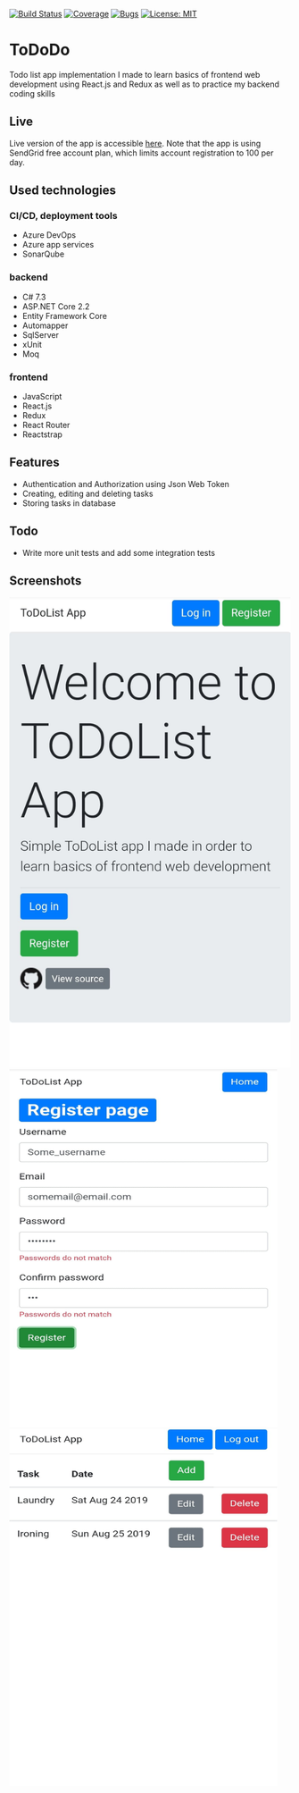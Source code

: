[![Build Status](https://dev.azure.com/zalewsks7/ToDo/_apis/build/status/szymenn.ToDoDo?branchName=master)](https://dev.azure.com/zalewsks7/ToDo/_build/latest?definitionId=3&branchName=master)
[![Coverage](http://mysonas.eastus.azurecontainer.io:9000/api/project_badges/measure?project=ToDoDo&metric=coverage)](http://mysonas.eastus.azurecontainer.io:9000/dashboard?id=ToDoDo)
[![Bugs](http://mysonas.eastus.azurecontainer.io:9000/api/project_badges/measure?project=ToDoDo&metric=bugs)](http://mysonas.eastus.azurecontainer.io:9000/dashboard?id=ToDoDo)
[![License: MIT](https://img.shields.io/badge/License-MIT-yellow.svg)](https://opensource.org/licenses/MIT)
# ToDoDo
Todo list app implementation I made to learn basics of frontend web development using React.js and Redux as well as to practice my backend coding skills 
## Live
Live version of the app is accessible [here](https://tododoapp.azurewebsites.net/). Note that the app is using SendGrid free account plan, which limits account registration to 100 per day. 
## Used technologies
### CI/CD, deployment tools 
- Azure DevOps
- Azure app services
- SonarQube
### backend
- C# 7.3
- ASP.NET Core 2.2 
- Entity Framework Core
- Automapper
- SqlServer
- xUnit
- Moq
### frontend
- JavaScript
- React.js 
- Redux
- React Router
- Reactstrap
## Features
- Authentication and Authorization using Json Web Token
- Creating, editing and deleting tasks
- Storing tasks in database
## Todo
- Write more unit tests and add some integration tests
## Screenshots
<img src="https://github.com/szymenn/ToDoDo/blob/master/screenshots/ToDoDoHome.png" />
<img src="https://github.com/szymenn/ToDoDo/blob/master/screenshots/ToDoDoRegister.png" width="480" height="640" />
<img src="https://github.com/szymenn/ToDoDo/blob/master/screenshots/ToDoDoToDos.png" width="480" height="640" />

